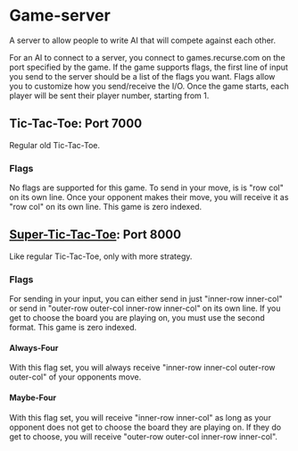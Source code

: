 # Game-server
A server to allow people to write AI that will compete against each other.

For an AI to connect to a server, you connect to games.recurse.com on
the port specified by the game. If the game supports flags, the first
line of input you send to the server should be a list of the flags you
want. Flags allow you to customize how you send/receive the I/O. Once
the game starts, each player will be sent their player number,
starting from 1.

## Tic-Tac-Toe: Port 7000

Regular old Tic-Tac-Toe.

### Flags

No flags are supported for this game. To send in your move, is is "row
col" on its own line. Once your opponent makes their move, you will
receive it as "row col" on its own line. This game is zero indexed.

## [Super-Tic-Tac-Toe](http://www.scheinerman.net/jonah/supertictactoe.html): Port 8000

Like regular Tic-Tac-Toe, only with more strategy.

### Flags

For sending in your input, you can either send in just "inner-row
inner-col" or send in "outer-row outer-col inner-row inner-col" on its
own line. If you get to choose the board you are playing on, you must
use the second format. This game is zero indexed.

#### Always-Four

With this flag set, you will always receive "inner-row inner-col
outer-row outer-col" of your opponents move.

#### Maybe-Four

With this flag set, you will receive "inner-row inner-col" as long as
your opponent does not get to choose the board they are playing on. If
they do get to choose, you will receive "outer-row outer-col inner-row
inner-col".